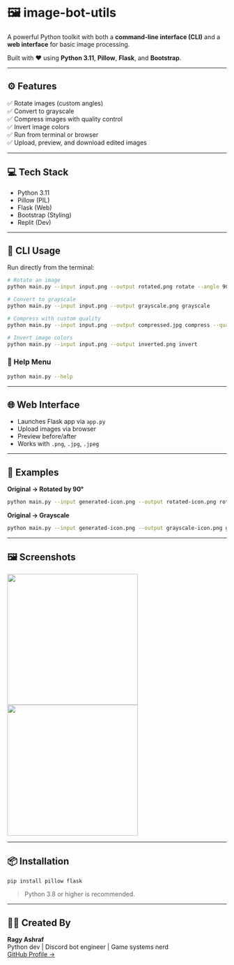 
# 🖼️ image-bot-utils

A powerful Python toolkit with both a **command-line interface (CLI)** and a **web interface** for basic image processing.

Built with ❤️ using **Python 3.11**, **Pillow**, **Flask**, and **Bootstrap**.

---

## ⚙️ Features

✅ Rotate images (custom angles)  
✅ Convert to grayscale  
✅ Compress images with quality control  
✅ Invert image colors  
✅ Run from terminal or browser  
✅ Upload, preview, and download edited images

---

## 💻 Tech Stack

- Python 3.11
- Pillow (PIL)
- Flask (Web)
- Bootstrap (Styling)
- Replit (Dev)

---

## 🚀 CLI Usage

Run directly from the terminal:

```bash
# Rotate an image
python main.py --input input.png --output rotated.png rotate --angle 90

# Convert to grayscale
python main.py --input input.png --output grayscale.png grayscale

# Compress with custom quality
python main.py --input input.png --output compressed.jpg compress --quality 80

# Invert image colors
python main.py --input input.png --output inverted.png invert
```

### 🔧 Help Menu
```bash
python main.py --help
```

---

## 🌐 Web Interface

- Launches Flask app via `app.py`
- Upload images via browser
- Preview before/after
- Works with `.png`, `.jpg`, `.jpeg`

---

## 🧪 Examples

**Original → Rotated by 90°**

```bash
python main.py --input generated-icon.png --output rotated-icon.png rotate --angle 90
```

**Original → Grayscale**

```bash
python main.py --input generated-icon.png --output grayscale-icon.png grayscale
```

---

## 🖼️ Screenshots

<p float="left">
  <img src="screenshots/upload-form.png" width="300" />
  <img src="screenshots/result-preview.png" width="300" />
</p>

---

## 📦 Installation

```bash
pip install pillow flask
```

> Python 3.8 or higher is recommended.

---

## 👨‍💻 Created By

**Ragy Ashraf**  
Python dev | Discord bot engineer | Game systems nerd  
[GitHub Profile →](https://github.com/ragyashraf)

